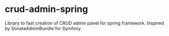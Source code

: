 # crud-admin-spring
Library to fast creation of CRUD admin panel for spring framework. Inspired by SonataAdminBundle for Symfony
